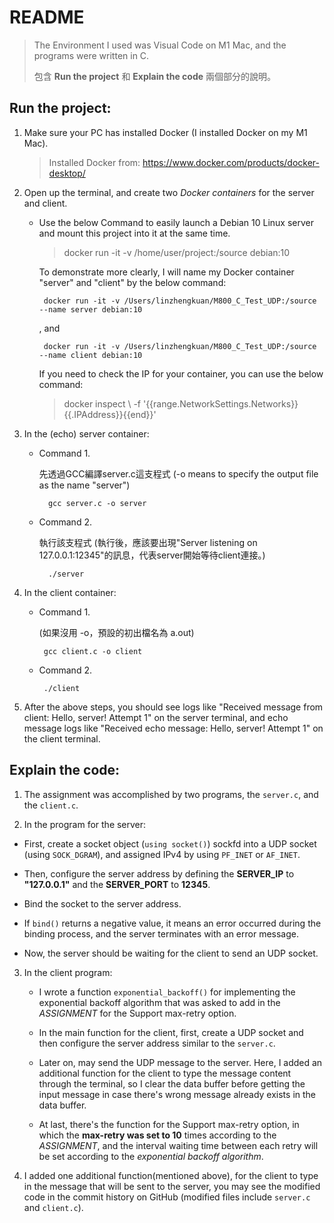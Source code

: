 # README

> The Environment I used was Visual Code on M1 Mac, and the programs were written in C.
>
> 包含   **Run the project** 和 **Explain the code** 兩個部分的說明。

## Run the project:

1. Make sure your PC has installed Docker (I installed Docker on my M1 Mac).
   
    >Installed Docker from: https://www.docker.com/products/docker-desktop/
    
2. Open up the terminal, and create two *Docker containers* for the server and client.

   - Use the below Command to easily launch a Debian 10 Linux server and mount this project into it at the same time.

      > docker run -it -v /home/user/project:/source debian:10
      
       To demonstrate more clearly, I will name my Docker container "server" and "client" by the below command:

      ```
       docker run -it -v /Users/linzhengkuan/M800_C_Test_UDP:/source --name server debian:10
      ```

      , and

      ```
       docker run -it -v /Users/linzhengkuan/M800_C_Test_UDP:/source --name client debian:10
      ```

       If you need to check the IP for your container, you can use the below command:

       > docker inspect \  -f '{{range.NetworkSettings.Networks}}{{.IPAddress}}{{end}}' <container name or ID>
  
3. In the (echo) server container:
   
   - Command 1.
   
     先透過GCC編譯server.c這支程式 (-o means to specify the output file as the name "server")

     ```
       gcc server.c -o server
     ```
   
   - Command 2.
   
     執行該支程式 (執行後，應該要出現"Server listening on 127.0.0.1:12345"的訊息，代表server開始等待client連接。)

     ```
       ./server
     ```
   
4. In the client container:
   
   - Command 1.
   
     (如果沒用 -o，預設的初出檔名為 a.out)

      ```
       gcc client.c -o client
      ```
   
   - Command 2.

      ```
       ./client
      ```
   
6. After the above steps, you should see logs like "Received message from client: Hello, server! Attempt 1" on the server terminal, and echo message logs like "Received echo message: Hello, server! Attempt 1" on the client terminal.


## Explain the code:

1. The assignment was accomplished by two programs, the `server.c`, and the `client.c`.

2. In the program for the server:

  - First, create a socket object (`using socket()`) sockfd into a UDP socket (using `SOCK_DGRAM`), and assigned IPv4 by using `PF_INET` or `AF_INET`.

  - Then, configure the server address by defining the **SERVER_IP** to **"127.0.0.1"** and the **SERVER_PORT** to **12345**.

  - Bind the socket to the server address.

  - If `bind()` returns a negative value, it means an error occurred during the binding process, and the server terminates with an error message.

   - Now, the server should be waiting for the client to send an UDP socket.

3. In the client program:

   - I wrote a function `exponential_backoff()` for implementing the exponential backoff algorithm that was asked to add in the *ASSIGNMENT* for the Support max-retry option.

   - In the main function for the client, first, create a UDP socket and then configure the server address similar to the `server.c`.

   - Later on, may send the UDP message to the server. Here, I added an additional function for the client to type the message content through the terminal, so I clear the data buffer before getting the input message in case there's wrong message already exists in the data buffer.

   - At last, there's the function for the Support max-retry option, in which the **max-retry was set to 10** times according to the *ASSIGNMENT*, and the interval waiting time between each retry will be set according to the *exponential backoff algorithm*.

4. I added one additional function(mentioned above), for the client to type in the message that will be sent to the server, you may see the modified code in the commit history on GitHub (modified files include `server.c` and `client.c`).
